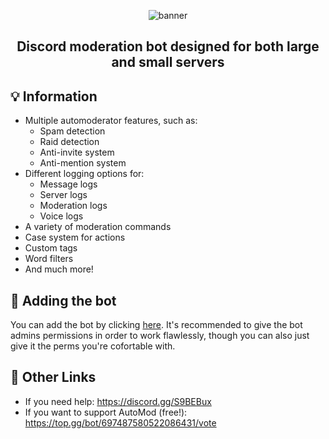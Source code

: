 <p align="center">
    <img src="https://media.discordapp.net/attachments/746411872747520151/861381927218446356/1_oEsKvHEupyHLT1EmhUeVAA_1.png?width=1440&height=631" alt="banner"/>
    <h2 align="center">Discord moderation bot designed for both large and small servers</h2>
</p>

## 💡 Information
- Multiple automoderator features, such as:
    - Spam detection
    - Raid detection
    - Anti-invite system
    - Anti-mention system
- Different logging options for:
    - Message logs
    - Server logs
    - Moderation logs
    - Voice logs
- A variety of moderation commands
- Case system for actions
- Custom tags
- Word filters
- And much more!

## 🎉 Adding the bot
You can add the bot by clicking [here](https://bit.ly/AutoModDiscord). It's recommended to give the bot admins permissions in order to work flawlessly, though you can also just give it the perms you're cofortable with.

## 🔗 Other Links
- If you need help: https://discord.gg/S9BEBux
- If you want to support AutoMod (free!): https://top.gg/bot/697487580522086431/vote
